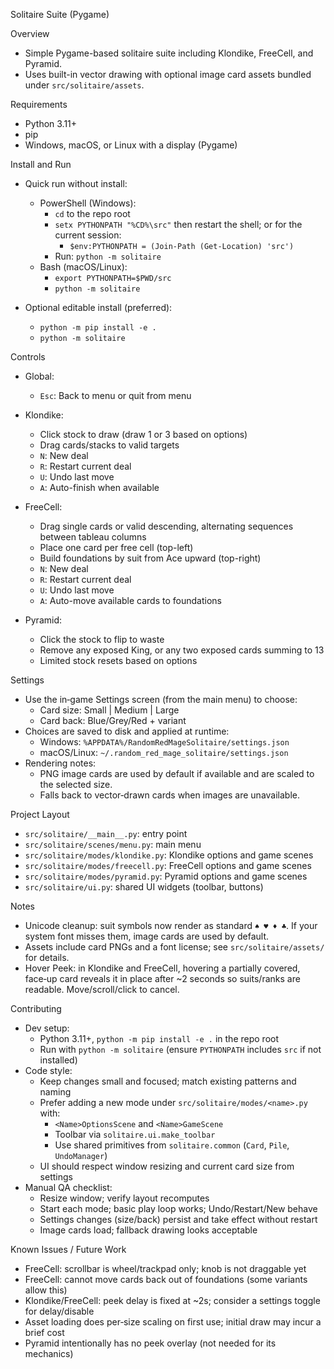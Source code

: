 Solitaire Suite (Pygame)

Overview
- Simple Pygame-based solitaire suite including Klondike, FreeCell, and Pyramid.
- Uses built-in vector drawing with optional image card assets bundled under `src/solitaire/assets`.

Requirements
- Python 3.11+
- pip
- Windows, macOS, or Linux with a display (Pygame)

Install and Run
- Quick run without install:
  - PowerShell (Windows):
    - `cd` to the repo root
    - `setx PYTHONPATH "%CD%\src"` then restart the shell; or for the current session:
      - `$env:PYTHONPATH = (Join-Path (Get-Location) 'src')`
    - Run: `python -m solitaire`
  - Bash (macOS/Linux):
    - `export PYTHONPATH=$PWD/src`
    - `python -m solitaire`

- Optional editable install (preferred):
  - `python -m pip install -e .`
  - `python -m solitaire`

Controls
- Global:
  - `Esc`: Back to menu or quit from menu

- Klondike:
  - Click stock to draw (draw 1 or 3 based on options)
  - Drag cards/stacks to valid targets
  - `N`: New deal
  - `R`: Restart current deal
  - `U`: Undo last move
  - `A`: Auto-finish when available

- FreeCell:
  - Drag single cards or valid descending, alternating sequences between tableau columns
  - Place one card per free cell (top-left)
  - Build foundations by suit from Ace upward (top-right)
  - `N`: New deal
  - `R`: Restart current deal
  - `U`: Undo last move
  - `A`: Auto-move available cards to foundations

- Pyramid:
  - Click the stock to flip to waste
  - Remove any exposed King, or any two exposed cards summing to 13
  - Limited stock resets based on options

Settings
- Use the in‑game Settings screen (from the main menu) to choose:
  - Card size: Small | Medium | Large
  - Card back: Blue/Grey/Red + variant
- Choices are saved to disk and applied at runtime:
  - Windows: `%APPDATA%/RandomRedMageSolitaire/settings.json`
  - macOS/Linux: `~/.random_red_mage_solitaire/settings.json`
- Rendering notes:
  - PNG image cards are used by default if available and are scaled to the selected size.
  - Falls back to vector‑drawn cards when images are unavailable.

Project Layout
- `src/solitaire/__main__.py`: entry point
- `src/solitaire/scenes/menu.py`: main menu
- `src/solitaire/modes/klondike.py`: Klondike options and game scenes
- `src/solitaire/modes/freecell.py`: FreeCell options and game scenes
- `src/solitaire/modes/pyramid.py`: Pyramid options and game scenes
- `src/solitaire/ui.py`: shared UI widgets (toolbar, buttons)

Notes
- Unicode cleanup: suit symbols now render as standard `♠ ♥ ♦ ♣`. If your system font misses them, image cards are used by default.
- Assets include card PNGs and a font license; see `src/solitaire/assets/` for details.
 - Hover Peek: in Klondike and FreeCell, hovering a partially covered, face‑up card reveals it in place after ~2 seconds so suits/ranks are readable. Move/scroll/click to cancel.

Contributing
- Dev setup:
  - Python 3.11+, `python -m pip install -e .` in the repo root
  - Run with `python -m solitaire` (ensure `PYTHONPATH` includes `src` if not installed)
- Code style:
  - Keep changes small and focused; match existing patterns and naming
  - Prefer adding a new mode under `src/solitaire/modes/<name>.py` with:
    - `<Name>OptionsScene` and `<Name>GameScene`
    - Toolbar via `solitaire.ui.make_toolbar`
    - Use shared primitives from `solitaire.common` (`Card`, `Pile`, `UndoManager`)
  - UI should respect window resizing and current card size from settings
- Manual QA checklist:
  - Resize window; verify layout recomputes
  - Start each mode; basic play loop works; Undo/Restart/New behave
  - Settings changes (size/back) persist and take effect without restart
  - Image cards load; fallback drawing looks acceptable

Known Issues / Future Work
- FreeCell: scrollbar is wheel/trackpad only; knob is not draggable yet
- FreeCell: cannot move cards back out of foundations (some variants allow this)
- Klondike/FreeCell: peek delay is fixed at ~2s; consider a settings toggle for delay/disable
- Asset loading does per‑size scaling on first use; initial draw may incur a brief cost
- Pyramid intentionally has no peek overlay (not needed for its mechanics)
